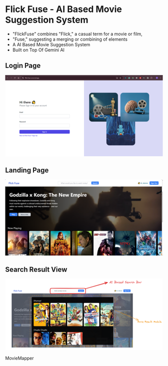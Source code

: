 # Flick Fuse - AI Based Movie Suggestion System

- "FlickFuse" combines "Flick," a casual term for a movie or film,
- "Fuse," suggesting a merging or combining of elements
- A AI Based Movie Suggestion System
- Built on Top Of Gemini AI

## Login Page

![Login Page](proof-of-work/login-page.png)

## Landing Page

![Landing Page](proof-of-work/image.png)

## Search Result View

![Search Result View](proof-of-work/image-2.png)

MovieMapper
